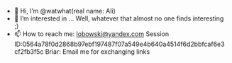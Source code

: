 - 👋 Hi, I’m @watwhat(real name: Ali)
- 👀 I’m interested in ... Well, whatever that almost no one finds interesting ;)
- 📫 How to reach me: lobowski@yandex.com
Session ID:0564a78f0d2868b97ebf197487f07a549e4b640a4514f6d2bbfcaf6e3cf2fb3f5c
Briar: Email me for exchanging links
<!---
watwhat/watwhat is a ✨ special ✨ repository because its `README.md` (this file) appears on your GitHub profile.
You can click the Preview link to take a look at your changes.
--->
